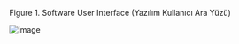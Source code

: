 Figure 1. Software User Interface (Yazılım Kullanıcı Ara Yüzü)


![image](https://github.com/user-attachments/assets/aaf9efe6-c05b-48a3-ad42-9f6f301d4033)

